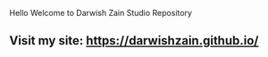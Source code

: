 Hello
Welcome to Darwish Zain Studio Repository



## Visit my site: https://darwishzain.github.io/
